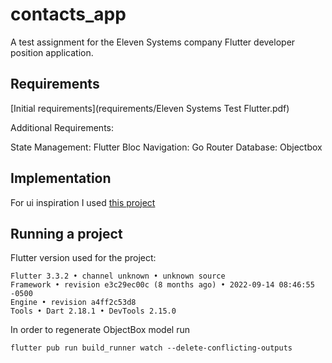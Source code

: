 # contacts_app

A test assignment for the Eleven Systems company Flutter developer position application.

## Requirements

[Initial requirements](requirements/Eleven Systems Test Flutter.pdf)

Additional Requirements:

State Management: Flutter Bloc
Navigation: Go Router
Database: Objectbox

## Implementation

For ui inspiration I used  [this project](https://github.com/RogerioSobrinho/Flutter-ContactApp)

## Running a project

Flutter version used for the project:
```
Flutter 3.3.2 • channel unknown • unknown source
Framework • revision e3c29ec00c (8 months ago) • 2022-09-14 08:46:55 -0500
Engine • revision a4ff2c53d8
Tools • Dart 2.18.1 • DevTools 2.15.0
```

In order to regenerate ObjectBox model run 
```
flutter pub run build_runner watch --delete-conflicting-outputs 
```

